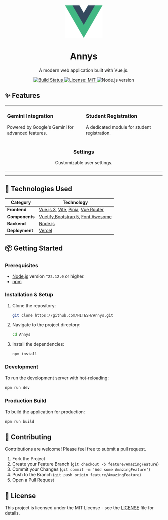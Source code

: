 <div align="center">
  <img src="src/assets/logo.svg" alt="Annys logo" width="120"/>
  <h1>Annys</h1>
  <p>A modern web application built with Vue.js.</p>
  <p>
    <a href="https://github.com/HITESH/Annys/actions/workflows/firebase-hosting-merge.yml">
      <img src="https://github.com/HITESH/Annys/actions/workflows/firebase-hosting-merge.yml/badge.svg" alt="Build Status">
    </a>
    <a href="https://opensource.org/licenses/MIT">
      <img src="https://img.shields.io/badge/License-MIT-yellow.svg" alt="License: MIT">
    </a>
    <img src="https://img.shields.io/badge/node-^22.12.0-blue.svg" alt="Node.js version">
  </p>
</div>

## ✨ Features

<table>
  <tr>
    <td width="50%">
      <h3>Gemini Integration</h3>
      <p>Powered by Google's Gemini for advanced features.</p>
    </td>
    <td width="50%">
      <h3>Student Registration</h3>
      <p>A dedicated module for student registration.</p>
    </td>
  </tr>
  <tr>
    <td colspan="2" align="center">
        <h3>Settings</h3>
        <p>Customizable user settings.</p>
    </td>
  </tr>
</table>

<hr>

## 🚀 Technologies Used

| Category      | Technology                                                                                             |
|---------------|--------------------------------------------------------------------------------------------------------|
| **Frontend**  | [Vue.js 3](https://vuejs.org/), [Vite](https://vitejs.dev/), [Pinia](https://pinia.vuejs.org/), [Vue Router](https://router.vuejs.org/) |
| **Components**|  [Vuetify](https://vuetifyjs.com/),[Bootstrap 5](https://getbootstrap.com/), [Font Awesome](https://fontawesome.com/)                     |
| **Backend**   | [Node.js](https://nodejs.org/)                      |
| **Deployment**| [Vercel](https://vercel.com/)             |

## 📦 Getting Started

### Prerequisites

*   [Node.js](https://nodejs.org/en/) version `^22.12.0` or higher.
*   [npm](https://www.npmjs.com/)

### Installation & Setup

1.  Clone the repository:
    ```sh
    git clone https://github.com/HITESH/Annys.git
    ```
2.  Navigate to the project directory:
    ```sh
    cd Annys
    ```
3.  Install the dependencies:
    ```sh
    npm install
    ```

### Development

To run the development server with hot-reloading:

```sh
npm run dev
```

### Production Build

To build the application for production:

```sh
npm run build
```

## 🤝 Contributing

Contributions are welcome! Please feel free to submit a pull request.

1.  Fork the Project
2.  Create your Feature Branch (`git checkout -b feature/AmazingFeature`)
3.  Commit your Changes (`git commit -m 'Add some AmazingFeature'`)
4.  Push to the Branch (`git push origin feature/AmazingFeature`)
5.  Open a Pull Request

## 📄 License

This project is licensed under the MIT License - see the [LICENSE](LICENSE) file for details.